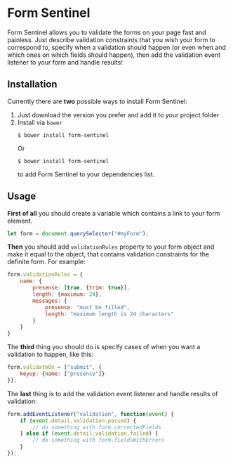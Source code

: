 # Form Sentinel
Form Sentinel allows you to validate the forms on your page fast and painless. Just describe validation constraints that you wish your form
to correspond to, specify when a validation should happen (or even when and which ones on which fields should happen), then add the
validation event listener to your form and handle results!

## Installation
Currently there are **two** possible ways to install Form Sentinel:

1. Just download the version you prefer and add it to your project folder
1. Install via `bower`
    ```shell
    $ bower install form-sentinel
    ```
    Or
    ```shell
    $ bower install form-sentinel
    ```
    to add Form Sentinel to your dependencies list.

## Usage
**First of all** you should create a variable which contains a link to your form element.
```javascript
let form = document.querySelector("#myForm");
```

**Then** you should add `validationRules` property to your form object and make it equal to the object,
that contains validation constraints for the definite form. For example:
```javascript
form.validationRules = {
    name: {
        presense: [true, {trim: true}],
        length: {maximum: 24},
        messages: {
            presense: "must be filled",
            length: "maximum length is 24 characters"
        }
    }
}
```

The **third** thing you should do is specify cases of when you want a validation to happen, like this:
```javascript
form.validateOn = ["submit", {
    keyup: {name: ["presence"]}
}];
```

The **last** thing is to add the validation event listener and handle results of validation:
```javascript
form.addEventListener("validation", function(event) {
    if (event.detail.validation.passed) {
        // do something with form.correctedFields
    } else if (event.detail.validation.failed) {
        // do something with form.fieldsWithErrors
    }
});
```
